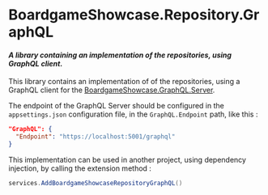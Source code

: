 ﻿# BoardgameShowcase.Repository.GraphQL

#### _A library containing an implementation of the repositories, using GraphQL client._

This library contains an implementation of  of the repositories,
using a GraphQL client for the [BoardgameShowcase.GraphQL.Server](../BoardgameShowcase.GraphQL.Server/README.md).

The endpoint of the GraphQL Server should be configured in
the `appsettings.json` configuration file,
in the `GraphQL.Endpoint` path, like this :

```json
"GraphQL": {
  "Endpoint": "https://localhost:5001/graphql"
}
```

This implementation can be used in another project,
using dependency injection,
by calling the extension method :

```csharp
services.AddBoardgameShowcaseRepositoryGraphQL()
```